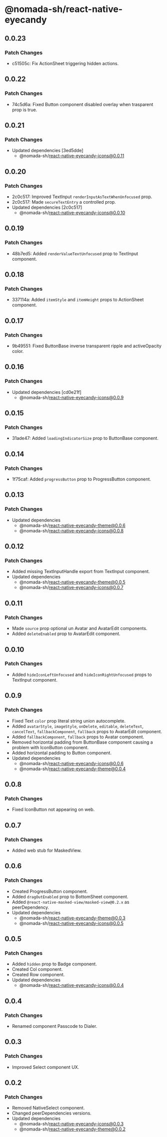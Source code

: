 # @nomada-sh/react-native-eyecandy

## 0.0.23

### Patch Changes

- c51505c: Fix ActionSheet triggering hidden actions.

## 0.0.22

### Patch Changes

- 74c5d6a: Fixed Button component disabled overlay when trasparent prop is true.

## 0.0.21

### Patch Changes

- Updated dependencies [3ed5dde]
  - @nomada-sh/react-native-eyecandy-icons@0.0.11

## 0.0.20

### Patch Changes

- 2c0c517: Improved TextInput `renderInputAsTextWhenUnfocused` prop.
- 2c0c517: Made `secureTextEntry` a controlled prop.
- Updated dependencies [2c0c517]
  - @nomada-sh/react-native-eyecandy-icons@0.0.10

## 0.0.19

### Patch Changes

- 48b7ed5: Added `renderValueTextUnfocused` prop to TextInput component.

## 0.0.18

### Patch Changes

- 337114a: Added `itemStyle` and `itemHeight` props to ActionSheet component.

## 0.0.17

### Patch Changes

- 9b49551: Fixed ButtonBase inverse transparent ripple and activeOpacity color.

## 0.0.16

### Patch Changes

- Updated dependencies [cd0e21f]
  - @nomada-sh/react-native-eyecandy-icons@0.0.9

## 0.0.15

### Patch Changes

- 31ade47: Added `loadingIndicatorSize` prop to ButtonBase component.

## 0.0.14

### Patch Changes

- 1f75caf: Added `progressButton` prop to ProgressButton component.

## 0.0.13

### Patch Changes

- Updated dependencies
  - @nomada-sh/react-native-eyecandy-theme@0.0.6
  - @nomada-sh/react-native-eyecandy-icons@0.0.8

## 0.0.12

### Patch Changes

- Added missing TextInputHandle export from TextInput component.
- Updated dependencies
  - @nomada-sh/react-native-eyecandy-theme@0.0.5
  - @nomada-sh/react-native-eyecandy-icons@0.0.7

## 0.0.11

### Patch Changes

- Made `source` prop optional un Avatar and AvatarEdit components.
- Added `deleteEnabled` prop to AvatarEdit component.

## 0.0.10

### Patch Changes

- Added `hideIconLeftUnfocused` and `hideIconRightUnfocused` props to TextInput component.

## 0.0.9

### Patch Changes

- Fixed Text `color` prop literal string union autocomplete.
- Added `avatarStyle`, `imageStyle`, `onDelete`, `editable`, `deleteText`, `cancelText`, `fallbackComponent`, `fallback` props to AvatarEdit component.
- Added `fallbackComponent`, `fallback` props to Avatar component.
- Removed horizontal padding from ButtonBase component causing a problem with IconButton component.
- Added horizontal padding to Button component.
- Updated dependencies
  - @nomada-sh/react-native-eyecandy-icons@0.0.6
  - @nomada-sh/react-native-eyecandy-theme@0.0.4

## 0.0.8

### Patch Changes

- Fixed IconButton not appearing on web.

## 0.0.7

### Patch Changes

- Added web stub for MaskedView.

## 0.0.6

### Patch Changes

- Created ProgressButton component.
- Added `dragOutEnabled` prop to BottomSheet component.
- Added `@react-native-masked-view/masked-view@0.2.x` as peerDependency.
- Updated dependencies
  - @nomada-sh/react-native-eyecandy-theme@0.0.3
  - @nomada-sh/react-native-eyecandy-icons@0.0.5

## 0.0.5

### Patch Changes

- Added `hidden` prop to Badge component.
- Created Col component.
- Created Row component.
- Updated dependencies
  - @nomada-sh/react-native-eyecandy-icons@0.0.4

## 0.0.4

### Patch Changes

- Renamed component Passcode to Dialer.

## 0.0.3

### Patch Changes

- Improved Select component UX.

## 0.0.2

### Patch Changes

- Removed NativeSelect component.
- Changed peerDependencies versions.
- Updated dependencies
  - @nomada-sh/react-native-eyecandy-icons@0.0.3
  - @nomada-sh/react-native-eyecandy-theme@0.0.2
